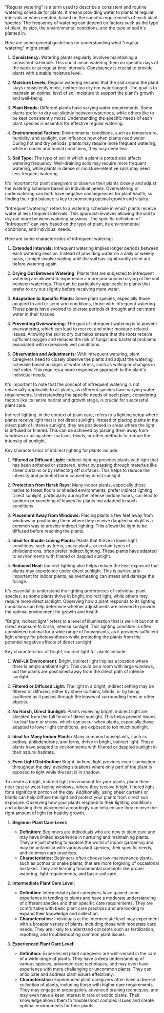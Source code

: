 "Regular watering" is a term used to describe a consistent and routine watering schedule for plants. It means providing water to plants at regular intervals or when needed, based on the specific requirements of each plant species. The frequency of watering can depend on factors such as the type of plant, its size, the environmental conditions, and the type of soil it's planted in.

Here are some general guidelines for understanding what "regular watering" might entail:

1. **Consistency:** Watering plants regularly involves maintaining a consistent schedule. This could mean watering them on specific days of the week or at regular time intervals. Consistency is crucial to provide plants with a stable moisture level.

2. **Moisture Levels:** Regular watering ensures that the soil around the plant stays consistently moist, neither too dry nor waterlogged. The goal is to maintain an optimal level of soil moisture to support the plant's growth and well-being.

3. **Plant Needs:** Different plants have varying water requirements. Some plants prefer to dry out slightly between waterings, while others like to be kept consistently moist. Understanding the specific needs of each plant species is essential for effective regular watering.

4. **Environmental Factors:** Environmental conditions, such as temperature, humidity, and sunlight, can influence how often plants need water. During hot and dry periods, plants may require more frequent watering, while in cooler and humid conditions, they may need less.

5. **Soil Type:** The type of soil in which a plant is potted also affects watering frequency. Well-draining soils may require more frequent watering, while plants in dense or moisture-retentive soils may need less frequent watering.

It's important for plant caregivers to observe their plants closely and adjust the watering schedule based on individual needs. Overwatering or underwatering can both have negative consequences for plant health, so finding the right balance is key to promoting optimal growth and vitality.



"Infrequent watering" refers to a watering schedule in which plants receive water at less frequent intervals. This approach involves allowing the soil to dry out more between watering sessions. The specific definition of "infrequent" can vary based on the type of plant, its environmental conditions, and individual needs.

Here are some characteristics of infrequent watering:

1. **Extended Intervals:** Infrequent watering implies longer periods between each watering session. Instead of providing water on a daily or weekly basis, it might involve waiting until the soil has significantly dried out before watering again.

2. **Drying Out Between Watering:** Plants that are subjected to infrequent watering are allowed to experience a more pronounced drying of the soil between waterings. This can be particularly applicable to plants that prefer to dry out slightly before receiving more water.

3. **Adaptation to Specific Plants:** Some plant species, especially those adapted to arid or semi-arid conditions, thrive with infrequent watering. These plants have evolved to tolerate periods of drought and can store water in their tissues.

4. **Preventing Overwatering:** The goal of infrequent watering is to prevent overwatering, which can lead to root rot and other moisture-related issues. Allowing the soil to dry out helps ensure that the roots receive sufficient oxygen and reduces the risk of fungal and bacterial problems associated with excessively wet conditions.

5. **Observation and Adjustments:** With infrequent watering, plant caregivers need to closely observe the plants and adjust the watering schedule based on signs of water stress, such as wilting or changes in leaf color. This requires a more responsive approach to the plant's individual needs.

It's important to note that the concept of infrequent watering is not universally applicable to all plants, as different species have varying water requirements. Understanding the specific needs of each plant, considering factors like its native habitat and growth stage, is crucial for successful plant care.


Indirect lighting, in the context of plant care, refers to a lighting setup where plants receive light that is not direct sunlight. Instead of placing plants in the direct path of intense sunlight, they are positioned in areas where the light is diffused or filtered. This can be achieved by placing them away from windows or using sheer curtains, blinds, or other methods to reduce the intensity of sunlight.

Key characteristics of indirect lighting for plants include:

1. **Filtered or Diffused Light:** Indirect lighting provides plants with light that has been softened or scattered, either by passing through materials like sheer curtains or by reflecting off surfaces. This helps to reduce the intensity and potential harm caused by direct sunlight.

2. **Protection from Harsh Rays:** Many indoor plants, especially those native to forest floors or shaded environments, prefer indirect lighting. Direct sunlight, particularly during the intense midday hours, can lead to sunburn or scorching of leaves for plants not adapted to such conditions.

3. **Placement Away from Windows:** Placing plants a few feet away from windows or positioning them where they receive dappled sunlight is a common way to provide indirect lighting. This allows the light to be diffused before reaching the plants.

4. **Ideal for Shade-Loving Plants:** Plants that thrive in lower light conditions, such as ferns, snake plants, or certain types of philodendrons, often prefer indirect lighting. These plants have adapted to environments with filtered or dappled sunlight.

5. **Reduced Heat:** Indirect lighting also helps reduce the heat exposure that plants may experience under direct sunlight. This is particularly important for indoor plants, as overheating can stress and damage the foliage.

It's essential to understand the lighting preferences of individual plant species, as some plants thrive in bright, indirect light, while others may require more direct sunlight. Observing how a plant responds to its lighting conditions can help determine whether adjustments are needed to provide the optimal environment for growth and health.


"Bright, indirect light" refers to a level of illumination that is well-lit but not in direct exposure to harsh, intense sunlight. This lighting condition is often considered optimal for a wide range of houseplants, as it provides sufficient light energy for photosynthesis while protecting the plants from the potential negative effects of direct sunlight.

Key characteristics of bright, indirect light for plants include:

1. **Well-Lit Environment:** Bright, indirect light implies a location where there is ample ambient light. This could be a room with large windows, but the plants are positioned away from the direct path of intense sunlight.

2. **Filtered or Diffused Light:** The light in a bright, indirect setting may be filtered or diffused, either by sheer curtains, blinds, or by being scattered as it passes through the leaves of surrounding trees or other objects.

3. **No Harsh, Direct Sunlight:** Plants receiving bright, indirect light are shielded from the full force of direct sunlight. This helps prevent issues like leaf burn or stress, which can occur when plants, especially those adapted to lower light conditions, are exposed to too much sunlight.

4. **Ideal for Many Indoor Plants:** Many common houseplants, such as pothos, philodendrons, and ferns, thrive in bright, indirect light. These plants have adapted to environments with filtered or dappled sunlight in their natural habitats.

5. **Even Light Distribution:** Bright, indirect light provides even illumination throughout the day, avoiding situations where only part of the plant is exposed to light while the rest is in shadow.

To create a bright, indirect light environment for your plants, place them near east or west-facing windows, where they receive bright, filtered light for a significant portion of the day. Additionally, using sheer curtains or blinds can help diffuse the light and protect your plants from direct sun exposure. Observing how your plants respond to their lighting conditions and adjusting their placement accordingly can help ensure they receive the right amount of light for healthy growth.


1. **Beginner Plant Care Level:**
   - **Definition:** Beginners are individuals who are new to plant care and may have limited experience in nurturing and maintaining plants. They are just starting to explore the world of indoor gardening and may be unfamiliar with various plant species, their specific needs, and common care practices.
   - **Characteristics:** Beginners often choose low-maintenance plants, such as pothos or snake plants, that are more forgiving of occasional mistakes. They are learning fundamental concepts like proper watering, light requirements, and basic soil care.

2. **Intermediate Plant Care Level:**
   - **Definition:** Intermediate plant caregivers have gained some experience in tending to plants and have a moderate understanding of different species and their specific care requirements. They are comfortable with basic plant care practices and are looking to expand their knowledge and collection.
   - **Characteristics:** Individuals at the intermediate level may experiment with a broader variety of plants, including those with moderate care needs. They are likely to understand concepts such as fertilization, repotting, and troubleshooting common plant issues.

3. **Experienced Plant Care Level:**
   - **Definition:** Experienced plant caregivers are well-versed in the care of a wide range of plants. They have a deep understanding of various species, advanced care techniques, and may even have experience with more challenging or uncommon plants. They can anticipate and address plant issues effectively.
   - **Characteristics:** Experienced plant caregivers often have a diverse collection of plants, including those with higher care requirements. They may engage in propagation, advanced pruning techniques, and may even have a keen interest in rare or exotic plants. Their knowledge allows them to troubleshoot complex issues and create optimal environments for their plants.



